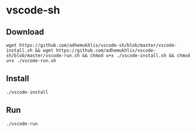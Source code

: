 # vscode-sh

## Download
```
wget https://github.com/adhemukhlis/vscode-sh/blob/master/vscode-install.sh && wget https://github.com/adhemukhlis/vscode-sh/blob/master/vscode-run.sh && chmod u+x ./vscode-install.sh && chmod u+x ./vscode-run.sh
```
## Install
```
./vscode-install
```

## Run
```
./vscode-run
```
